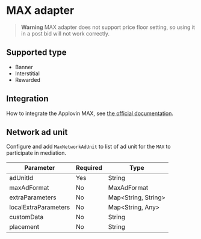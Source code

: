 # MAX adapter

> **Warning** MAX adapter does not support price floor setting, so using it in a post bid will not work correctly.

## Supported type

* Banner
* Interstitial
* Rewarded

## Integration

How to integrate the Applovin MAX,
see [the official documentation](https://dash.applovin.com/documentation/mediation/android/getting-started/integration).

## Network ad unit

Configure and add ```MaxNetworkAdUnit``` to list of ad unit for the ```MAX``` to participate in mediation.

| Parameter            | Required | Type                |
|----------------------|----------|---------------------|
| adUnitId             | Yes      | String              |
| maxAdFormat          | No       | MaxAdFormat         |
| extraParameters      | No       | Map<String, String> |
| localExtraParameters | No       | Map<String, Any>    |
| customData           | No       | String              |
| placement            | No       | String              |